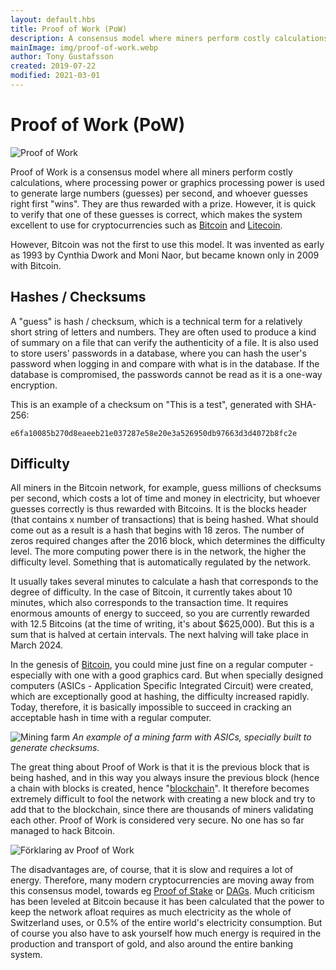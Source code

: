 ```yaml
---
layout: default.hbs
title: Proof of Work (PoW)
description: A consensus model where miners perform costly calculations to calculate millions of checksums per second, and where the winner is rewarded in the currency of the currency.
mainImage: img/proof-of-work.webp
author: Tony Gustafsson
created: 2019-07-22
modified: 2021-03-01
---
```


# Proof of Work (PoW)

![Proof of Work](/img/proof-of-work.webp 'Proof of Work')

Proof of Work is a consensus model where all miners perform costly calculations, where processing power or graphics processing power is used to generate large numbers (guesses) per second, and whoever guesses right first "wins". They are thus rewarded with a prize. However, it is quick to verify that one of these guesses is correct, which makes the system excellent to use for cryptocurrencies such as [Bitcoin](/cryptocurrencies/bitcoin.html) and [Litecoin](/cryptocurrencies/litecoin.html).

However, Bitcoin was not the first to use this model. It was invented as early as 1993 by Cynthia Dwork and Moni Naor, but became known only in 2009 with Bitcoin.

## Hashes / Checksums

A "guess" is hash / checksum, which is a technical term for a relatively short string of letters and numbers. They are often used to produce a kind of summary on a file that can verify the authenticity of a file. It is also used to store users' passwords in a database, where you can hash the user's password when logging in and compare with what is in the database. If the database is compromised, the passwords cannot be read as it is a one-way encryption.

This is an example of a checksum on "This is a test", generated with SHA-256:

```
e6fa10085b270d8eaeeb21e037287e58e20e3a526950db97663d3d4072b8fc2e
```

## Difficulty

All miners in the Bitcoin network, for example, guess millions of checksums per second, which costs a lot of time and money in electricity, but whoever guesses correctly is thus rewarded with Bitcoins. It is the blocks header (that contains x number of transactions) that is being hashed. What should come out as a result is a hash that begins with 18 zeros. The number of zeros required changes after the 2016 block, which determines the difficulty level. The more computing power there is in the network, the higher the difficulty level. Something that is automatically regulated by the network.

It usually takes several minutes to calculate a hash that corresponds to the degree of difficulty. In the case of Bitcoin, it currently takes about 10 minutes, which also corresponds to the transaction time. It requires enormous amounts of energy to succeed, so you are currently rewarded with 12.5 Bitcoins (at the time of writing, it's about $625,000). But this is a sum that is halved at certain intervals. The next halving will take place in March 2024.

In the genesis of [Bitcoin](/cryptocurrencies/bitcoin.html), you could mine just fine on a regular computer - especially with one with a good graphics card. But when specially designed computers (ASICs - Application Specific Integrated Circuit) were created, which are exceptionally good at hashing, the difficulty increased rapidly. Today, therefore, it is basically impossible to succeed in cracking an acceptable hash in time with a regular computer.

![Mining farm](/img/mining-farm.webp 'Mining farm')
_An example of a mining farm with ASICs, specially built to generate checksums._

The great thing about Proof of Work is that it is the previous block that is being hashed, and in this way you always insure the previous block (hence a chain with blocks is created, hence "[blockchain](/technology/blockchains.html)". It therefore becomes extremely difficult to fool the network with creating a new block and try to add that to the blockchain, since there are thousands of miners validating each other. Proof of Work is considered very secure. No one has so far managed to hack Bitcoin.

![Förklaring av Proof of Work](/img/proof-of-work-explanation.webp 'Förklaring av Proof of Work')

The disadvantages are, of course, that it is slow and requires a lot of energy. Therefore, many modern cryptocurrencies are moving away from this consensus model, towards eg [Proof of Stake](/technology/proof-of-stake.html) or [DAGs](/technology/directed-acyclic-graphs.html). Much criticism has been leveled at Bitcoin because it has been calculated that the power to keep the network afloat requires as much electricity as the whole of Switzerland uses, or 0.5% of the entire world's electricity consumption. But of course you also have to ask yourself how much energy is required in the production and transport of gold, and also around the entire banking system.
